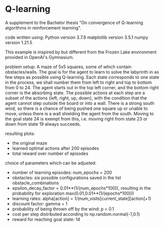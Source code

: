 # Q-learning

A supplement to the Bachelor thesis "On convergence of Q-learning algorithms in reinforcement learning".

code written using:
Python version 3.7.9
matplotlib version 3.5.1
numpy version 1.21.5

This example is inspired by but different from the Frozen Lake environment provided in OpenAI's Gymnasium.

problem setup:
A maze of 5x5 squares, some of which contain obstacles/walls. The goal is for the agent to learn to solve the labyrinth in as few steps as possible using Q-learning. Each state corresponds to one state in the process, we shall number them from left to right and top to bottom from 0 to 24. The agent starts out in the top left corner, and the bottom right corner is the absorbing state. The possible actions at each step are a subset of the actions {left, right, up, down}, with the condition that the agent cannot step outside the board or into a wall. There is a strong south wind, so there is a chance of being pushed one square up or unable to move, unless there is a wall shielding the agent from the south. Moving to the goal state 24 is exempt from this, i.e. moving right from state 23 or down from state 19 always succeeds.

resulting plots:
* the original maze
* learned optimal actions after 200 episodes
* total reward over number of episodes
	
choice of parameters which can be adjusted:
* number of learning episodes: num_epochs = 200
* obstacles: six possible configurations saved in the list obstacle_combinations
* epsilon_decay_factor = 0.01**(1/(num_epochs\*100)), resulting in the probability for exploration max(0.01,0.01**(1/(epochs\*100)))
* learning rates: alpha[action] = 1/(num_visits[current_state][action]+1)
* discount factor: gamma = 1
* probability of being thrown off by the wind: p = 0.1
* cost per step distributed according to np.random.normal(-1,0.1)
* reward for reaching goal state: 14
